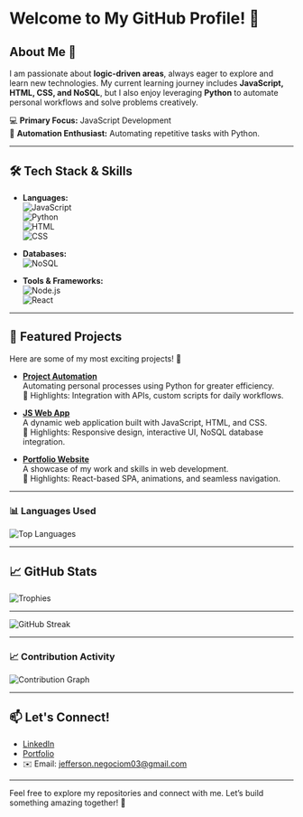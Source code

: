 # Welcome to My GitHub Profile! 👋

## About Me 🌟
I am passionate about **logic-driven areas**, always eager to explore and learn new technologies. My current learning journey includes **JavaScript, HTML, CSS, and NoSQL**, but I also enjoy leveraging **Python** to automate personal workflows and solve problems creatively.

💻 **Primary Focus:** JavaScript Development  
🤖 **Automation Enthusiast:** Automating repetitive tasks with Python.  

---

## 🛠️ Tech Stack & Skills
- **Languages:**  
  ![JavaScript](https://img.shields.io/badge/JavaScript-F7DF1E?style=for-the-badge&logo=javascript&logoColor=black)  
  ![Python](https://img.shields.io/badge/Python-3776AB?style=for-the-badge&logo=python&logoColor=white)  
  ![HTML](https://img.shields.io/badge/HTML-E34F26?style=for-the-badge&logo=html5&logoColor=white)  
  ![CSS](https://img.shields.io/badge/CSS-1572B6?style=for-the-badge&logo=css3&logoColor=white)

- **Databases:**  
  ![NoSQL](https://img.shields.io/badge/NoSQL-4DB33D?style=for-the-badge&logo=mongodb&logoColor=white)

- **Tools & Frameworks:**  
  ![Node.js](https://img.shields.io/badge/Node.js-339933?style=for-the-badge&logo=nodedotjs&logoColor=white)  
  ![React](https://img.shields.io/badge/React-61DAFB?style=for-the-badge&logo=react&logoColor=black)

---

## 🌟 Featured Projects
Here are some of my most exciting projects! 🚀

- [**Project Automation**](https://github.com/jeffersonbarrosvieira/Busca_rapida_mercado_livre)  
  Automating personal processes using Python for greater efficiency.  
  🌟 Highlights: Integration with APIs, custom scripts for daily workflows.

- [**JS Web App**](https://github.com/jeffersonbarrosvieira/labfisicav3)  
  A dynamic web application built with JavaScript, HTML, and CSS.  
  🌟 Highlights: Responsive design, interactive UI, NoSQL database integration.

- [**Portfolio Website**](https://github.com/jeffersonbarrosvieira/jeffersonbarrosvieira.github.io/)  
  A showcase of my work and skills in web development.  
  🌟 Highlights: React-based SPA, animations, and seamless navigation.

---

### 📊 Languages Used
![Top Languages](https://github-readme-stats.vercel.app/api/top-langs/?username=JeffersonBarrosVieira&layout=compact&theme=radical)

---
## 📈 GitHub Stats
![Trophies](https://github-profile-trophy.vercel.app/?username=JeffersonBarrosVieira&theme=radical)

---
![GitHub Streak](https://streak-stats.demolab.com/?user=JeffersonBarrosVieira&theme=radical)

---
### 📈 Contribution Activity
![Contribution Graph](https://github-readme-activity-graph.vercel.app/graph?username=JeffersonBarrosVieira&theme=github)

---
## 📫 Let's Connect!
- [LinkedIn](https://www.linkedin.com/in/jefferson-barros-vieira)  
- [Portfolio](https://jeffersonbarrosvieira.github.io)  
- ✉️ Email: jefferson.negociom03@gmail.com

---

Feel free to explore my repositories and connect with me. Let’s build something amazing together! 🚀
